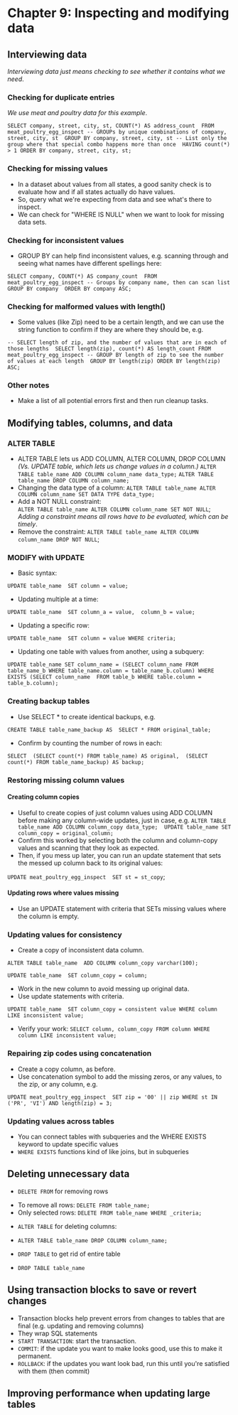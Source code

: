 # Chapter 9: Inspecting and modifying data 

## Interviewing data
_Interviewing data just means checking to see whether it contains what we need_. 

### Checking for duplicate entries
_We use meat and poultry data for this example_. 

`SELECT company, street, city, st, COUNT(*) AS address_count 
FROM meat_poultry_egg_inspect
-- GROUPs by unique combinations of company, street, city, st 
GROUP BY company, street, city, st
-- List only the group where that special combo happens more than once 
HAVING count(*) > 1
ORDER BY company, street, city, st;` 

### Checking for missing values 
- In a dataset about values from all states, a good sanity check is to evaluate how and if all states actually do have values. 
- So, query what we're expecting from data and see what's there to inspect. 
- We can check for "WHERE <value> IS NULL" when we want to look for missing data sets. 

### Checking for inconsistent values 
- GROUP BY can help find inconsistent values, e.g. scanning through and seeing what names have different spellings here: 

`SELECT company, COUNT(*) AS company_count 
FROM meat_poultry_egg_inspect
-- Groups by company name, then can scan list 
GROUP BY company 
ORDER BY company ASC;` 

### Checking for malformed values with length() 
- Some values (like Zip) need to be a certain length, and we can use the string function to confirm if they are where they should be, e.g. 

`-- SELECT length of zip, and the number of values that are in each of those lengths 
SELECT length(zip), count(*) AS length_count
FROM meat_poultry_egg_inspect
-- GROUP BY length of zip to see the number of values at each length 
GROUP BY length(zip)
ORDER BY length(zip) ASC;`

### Other notes 
- Make a list of all potential errors first and then run cleanup tasks. 

## Modifying tables, columns, and data 

### ALTER TABLE 
- ALTER TABLE lets us ADD COLUMN, ALTER COLUMN, DROP COLUMN 
_(Vs. UPDATE table, which lets us change values in a column.)_
`ALTER TABLE table_name ADD COLUMN column_name data_type;` 
`ALTER TABLE table_name DROP COLUMN column_name;` 
- Changing the data type of a column: 
`ALTER TABLE table_name ALTER COLUMN column_name SET DATA TYPE data_type;`
- Add a NOT NULL constraint:  
`ALTER TABLE table_name ALTER COLUMN column_name SET NOT NULL`; 
_Adding a constraint means all rows have to be evaluated, which can be timely_. 
- Remove the constraint: 
`ALTER TABLE table_name ALTER COLUMN column_name DROP NOT NULL`; 

### MODIFY with UPDATE 
- Basic syntax: 

`UPDATE table_name 
SET column = value;` 

- Updating multiple at a time: 

`UPDATE table_name 
SET column_a = value, 
    column_b = value;`

- Updating a specific row: 

`UPDATE table_name 
SET column = value
WHERE criteria;` 

- Updating one table with values from another, using a subquery: 

`UPDATE table_name
SET column_name = (SELECT column_name
                    FROM table_name_b
                    WHERE table_name.column = table_name_b.column)
WHERE EXISTS (SELECT column_name 
                FROM table_b
                WHERE table.column = table_b.column);`

### Creating backup tables  
- Use SELECT * to create identical backups, e.g. 

`CREATE TABLE table_name_backup AS 
SELECT * FROM original_table;`

- Confirm by counting the number of rows in each: 

`SELECT 
    (SELECT count(*) FROM table_name) AS original, 
    (SELECT count(*) FROM table_name_backup) AS backup;`

### Restoring missing column values 

#### Creating column copies
- Useful to create copies of just column values using ADD COLUMN before making any column-wide updates, just in case, e.g. 
`ALTER TABLE table_name ADD COLUMN column_copy data_type; 
UPDATE table_name SET column_copy = original_column;`
- Confirm this worked by selecting both the column and column-copy values and scanning that they look as expected. 
- Then, if you mess up later, you can run an update statement that sets the messed up column back to its original values: 

`UPDATE meat_poultry_egg_inspect 
SET st = st_copy`; 

#### Updating rows where values missing 
- Use an UPDATE statement with criteria that SETs missing values where the column is empty. 

### Updating values for consistency 
- Create a copy of inconsistent data column. 

`ALTER TABLE table_name 
ADD COLUMN column_copy varchar(100);` 

`UPDATE table_name 
SET column_copy = column;` 

- Work in the new column to avoid messing up original data. 
- Use update statements with criteria. 

`UPDATE table_name 
SET column_copy = consistent value
WHERE column LIKE inconsistent value;`

- Verify your work: 
`SELECT column, column_copy
FROM column
WHERE column LIKE inconsistent value;`

### Repairing zip codes using concatenation
- Create a copy column, as before. 
- Use concatenation symbol to add the missing zeros, or any values, to the zip, or any column, e.g. 

`UPDATE meat_poultry_egg_inspect 
SET zip = '00' || zip
WHERE st IN ('PR', 'VI') AND length(zip) = 3;`

### Updating values across tables 
- You can connect tables with subqueries and the WHERE EXISTS keyword to update specific values 
- `WHERE EXISTS` functions kind of like joins, but in subqueries 

## Deleting unnecessary data 
- `DELETE FROM` for removing rows 
* To remove all rows: `DELETE FROM table_name;`
* Only selected rows: `DELETE FROM table_name WHERE _criteria;`

- `ALTER TABLE` for deleting columns: 
* `ALTER TABLE table_name DROP COLUMN column_name;`

- `DROP TABLE` to get rid of entire table 
* `DROP TABLE table_name`

## Using transaction blocks to save or revert changes 
- Transaction blocks help prevent errors from changes to tables that are final (e.g. updating and removing columns)
- They wrap SQL statements 
- `START TRANSACTION`: start the transaction. 
- `COMMIT`: if the update you want to make looks good, use this to make it permanent. 
- `ROLLBACK`: if the updates you want look bad, run this until you're satisfied with them (then commit) 

## Improving performance when updating large tables 
